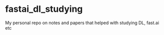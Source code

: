 # fastai_dl_studying
My personal repo on notes and papers that helped with studying DL, fast.ai etc
